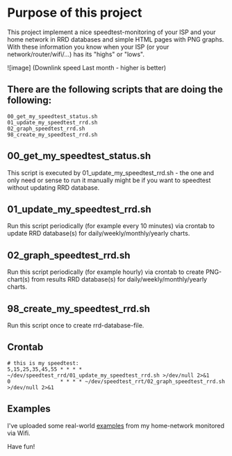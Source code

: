 # Purpose of this project
This project implement a nice speedtest-monitoring of your ISP and your home network in RRD databases and simple HTML pages with PNG graphs. With these information you know when your ISP (or your network/router/wifi/…) has its "highs" or "lows".  

![image]
(Downlink speed Last month - higher is better)  

## There are the following scripts that are doing the following:

```
00_get_my_speedtest_status.sh
01_update_my_speedtest_rrd.sh
02_graph_speedtest_rrd.sh
98_create_my_speedtest_rrd.sh
```

## 00_get_my_speedtest_status.sh
This script is executed by 01_update_my_speedtest_rrd.sh - the one and only need or sense to run it manually might be if you want to speedtest without updating RRD database.

## 01_update_my_speedtest_rrd.sh
Run this script periodically (for example every 10 minutes) via crontab to update RRD database(s) for daily/weekly/monthly/yearly charts.

## 02_graph_speedtest_rrd.sh
Run this script periodically (for example hourly) via crontab to create PNG-chart(s) from results RRD database(s) for daily/weekly/monthly/yearly charts.


## 98_create_my_speedtest_rrd.sh
Run this script once to create rrd-database-file.

## Crontab
```
# this is my speedtest:
5,15,25,35,45,55 * * * * ~/dev/speedtest_rrd/01_update_my_speedtest_rrd.sh >/dev/null 2>&1
0                * * * * ~/dev/speedtest_rrt/02_graph_speedtest_rrd.sh >/dev/null 2>&1
```

## Examples
I've uploaded some real-world [examples](examples) from my home-network monitored via Wifi.

Have fun!

